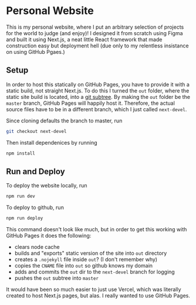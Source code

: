 # Personal Website

This is my personal website, where I put an arbitrary selection of projects for the world to judge (and enjoy)! I designed it from scratch using Figma and built it using Next.js, a neat little React framework that made construction easy but deployment hell (due only to my relentless insistance on using GitHub Pgaes.)

## Setup
In order to host this statically on GitHub Pages, you have to provide it with a static build, not straight Next.js. To do this I turned the `out` folder, where the static site build is located, into a [git subtree](https://www.atlassian.com/git/tutorials/git-subtree). By making the `out` folder be the `master` branch, GitHub Pages will happily host it. Therefore, the actual source files have to be in a different branch, which I just called `next-devel`.

Since cloning defaults the branch to master, run
```bash
git checkout next-devel
```

Then install dependenices by running
```bash
npm install
```

## Run and Deploy

To deploy the website locally, run
```bash
npm run dev
```

To deploy to github, run
```bash
npm run deploy
```

This command doesn't look like much, but in order to get this working with GitHub Pages it does the following:
- clears node cache
- builds and "exports" static version of the site into `out` directory
- creates a `.nojekyll` file inside `out`? (I don't remember why)
- copies the `CNAME` file into `out` so github knows my domain
- adds and commits the `out` dir to the `next-devel` branch for logging
- pushes the `out` subtree into `master`

It would have been so much easier to just use Vercel, which was literally created to host Next.js pages, but alas. I really wanted to use GitHub Pages.